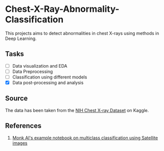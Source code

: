 # Chest-X-Ray-Abnormality-Classification
This projects aims to detect abnormalities in chest X-rays using methods in Deep Learning. 

## Tasks
- [ ] Data visualization and EDA
- [ ] Data Preprocessing
- [ ] Classification using different models
- [x] Data post-processing and analysis

## Source
The data has been taken from the [NIH Chest X-ray Dataset](https://www.kaggle.com/nih-chest-xrays/sample) on Kaggle.

## References
1. [Monk AI's example notebook on multiclass classification using Satellite images](https://github.com/Tessellate-Imaging/monk_v1/blob/master/study_roadmaps/4_image_classification_zoo/Multi%20label%20Image%20classification%20-%20Satellite%20Image%20tiles.ipynb)
